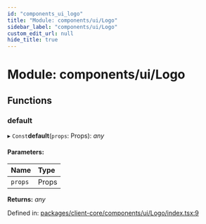 ```yaml
---
id: "components_ui_logo"
title: "Module: components/ui/Logo"
sidebar_label: "components/ui/Logo"
custom_edit_url: null
hide_title: true
---
```


# Module: components/ui/Logo

## Functions

### default

▸ `Const`**default**(`props`: Props): *any*

#### Parameters:

Name | Type |
:------ | :------ |
`props` | Props |

**Returns:** *any*

Defined in: [packages/client-core/components/ui/Logo/index.tsx:9](https://github.com/xr3ngine/xr3ngine/blob/66a84a950/packages/client-core/components/ui/Logo/index.tsx#L9)
